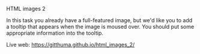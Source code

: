 HTML images 2

In this task you already have a full-featured image, but we'd like you to add a tooltip that appears when the image is moused over. You should put some appropriate information into the tooltip.

Live web: https://gitthuma.github.io/html_images_2/
